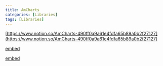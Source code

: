 ```yaml
---
title: AmCharts
categories: [Libraries]
tags: [Libraries]
---
```


[https://www.notion.so/AmCharts-490ff0a9a61e4fdfa65b89a0b2f27127](https://www.notion.so/AmCharts-490ff0a9a61e4fdfa65b89a0b2f27127)


[embed](https://codepen.io/bndynet/pen/ZEOgOeq)


[embed](https://codepen.io/bndynet/pen/wvWLvqm)

